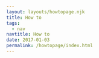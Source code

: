 ```yaml
---
layout: layouts/howtopage.njk
title: How to
tags:
  - nav
navtitle: How to
date: 2017-01-03
permalink: /howtopage/index.html
---
```

